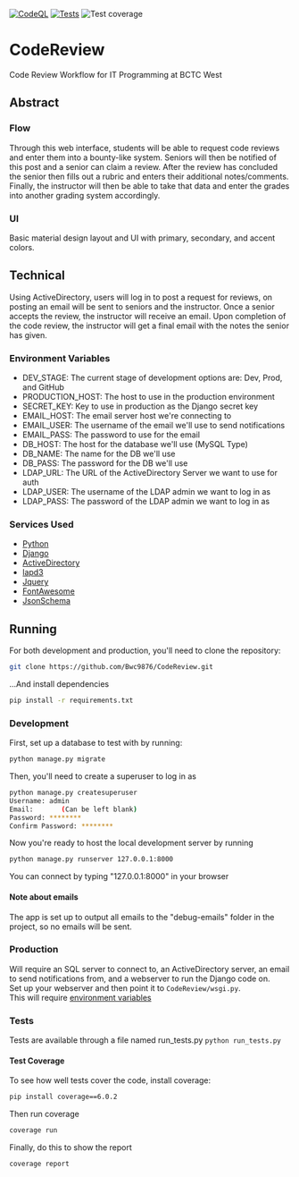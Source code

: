 [![CodeQL](https://github.com/Bwc9876/CodeReview/actions/workflows/codeql-analysis.yml/badge.svg)](https://github.com/Bwc9876/CodeReview/actions/workflows/codeql-analysis.yml)
[![Tests](https://github.com/Bwc9876/CodeReview/actions/workflows/main.yml/badge.svg)](https://github.com/Bwc9876/CodeReview/actions/workflows/main.yml)
![Test coverage](https://github.com/Bwc9876/CodeReview/blob/master/coverage.svg)

# CodeReview

Code Review Workflow for IT Programming at BCTC West

## Abstract

### Flow

Through this web interface, students will be able to request code reviews and enter them into a bounty-like system.
Seniors will then be notified of this post and a senior can claim a review. After the review has concluded the senior
then fills out a rubric and enters their additional notes/comments. Finally, the instructor will then be able to take
that data and enter the grades into another grading system accordingly.

### UI

Basic material design layout and UI with primary, secondary, and accent colors.

## Technical

Using ActiveDirectory, users will log in to post a request for reviews, on posting an email will be sent to seniors and
the instructor. Once a senior accepts the review, the instructor will receive an email. Upon completion of the code
review, the instructor will get a final email with the notes the senior has given.

### Environment Variables

- DEV_STAGE: The current stage of development options are: Dev, Prod, and GitHub
- PRODUCTION_HOST: The host to use in the production environment
- SECRET_KEY: Key to use in production as the Django secret key
- EMAIL_HOST: The email server host we're connecting to
- EMAIL_USER: The username of the email we'll use to send notifications
- EMAIL_PASS: The password to use for the email
- DB_HOST: The host for the database we'll use (MySQL Type)
- DB_NAME: The name for the DB we'll use
- DB_PASS: The password for the DB we'll use
- LDAP_URL: The URL of the ActiveDirectory Server we want to use for auth
- LDAP_USER: The username of the LDAP admin we want to log in as
- LDAP_PASS: The password of the LDAP admin we want to log in as

### Services Used

- [Python](https://www.python.org/)
- [Django](https://www.djangoproject.com/)
- [ActiveDirectory](https://docs.microsoft.com/en-us/windows-server/identity/ad-ds/get-started/virtual-dc/active-directory-domain-services-overview)
- [lapd3](https://pypi.org/project/ldap3/)
- [Jquery](https://jquery.com/)
- [FontAwesome](https://fontawesome.com/)
- [JsonSchema](https://pypi.org/project/jsonschema/)

## Running

For both development and production, you'll need to clone the repository:

```sh
git clone https://github.com/Bwc9876/CodeReview.git
```

...And install dependencies

```sh
pip install -r requirements.txt
```

### Development

First, set up a database to test with by running:

```sh
python manage.py migrate
```

Then, you'll need to create a superuser to log in as

```sh
python manage.py createsuperuser
Username: admin
Email:       (Can be left blank)
Password: ********
Confirm Password: ********
```

Now you're ready to host the local development server by running

```sh
python manage.py runserver 127.0.0.1:8000
```

You can connect by typing "127.0.0.1:8000" in your browser

#### Note about emails

The app is set up to output all emails to the "debug-emails" folder in the project, so no emails will be sent.

### Production

Will require an SQL server to connect to, an ActiveDirectory server, an email to send notifications from, and a
webserver to run the Django code on.  
Set up your webserver and then point it to ```CodeReview/wsgi.py```.  
This will require [environment variables](#Environment-Variables)

### Tests

Tests are available through a file named run_tests.py
``` python run_tests.py ```

#### Test Coverage

To see how well tests cover the code, install coverage:

```sh
pip install coverage==6.0.2
```

Then run coverage

```sh
coverage run
```

Finally, do this to show the report

```sh
coverage report
```
